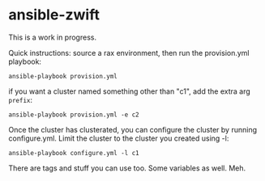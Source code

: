 # ansible-zwift #

This is a work in progress.

Quick instructions: source a rax environment, then run the
provision.yml playbook:

    ansible-playbook provision.yml

if you want a cluster named something other than "c1", add the extra
arg `prefix`:

    ansible-playbook provision.yml -e c2

Once the cluster has clusterated, you can configure the cluster by
running configure.yml. Limit the cluster to the cluster you created
using -l:

    ansible-playbook configure.yml -l c1

There are tags and stuff you can use too.  Some variables as well.  Meh.
